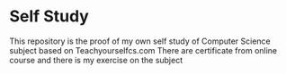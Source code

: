 # Self Study
This repository is the proof of my own self study of Computer Science subject based on Teachyourselfcs.com
There are certificate from online course and there is my exercise on the subject 
